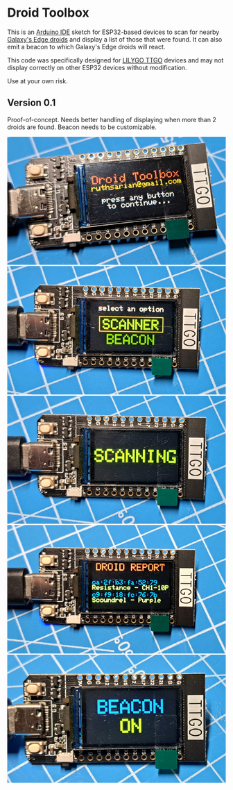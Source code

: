 # Droid Toolbox
This is an [Arduino IDE](https://www.arduino.cc/en/software) sketch for ESP32-based devices to scan for nearby [Galaxy's Edge droids](https://disneyworld.disney.go.com/shops/hollywood-studios/droid-depot/) and display a list of those that were found. It can also emit a beacon to which Galaxy's Edge droids will react.

This code was specifically designed for [LILYGO TTGO](http://www.lilygo.cn/prod_view.aspx?Id=1126) devices and may not display correctly on other ESP32 devices without modification.

Use at your own risk.

## Version 0.1
Proof-of-concept. Needs better handling of displaying when more than 2 droids are found. Beacon needs to be customizable.

![enter image description here](images/v0.1_01_start.jpg)
![enter image description here](images/v0.1_02_menu.jpg)
![enter image description here](images/v0.1_03_scanning.jpg)
![enter image description here](images/v0.1_04_scan_results.jpg)
![enter image description here](images/v0.1_05_beacon.jpg)
